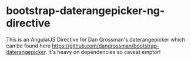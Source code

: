 bootstrap-daterangepicker-ng-directive
======================================

This is an AngularJS Directive for Dan Grossman's daterangepicker which can be found here https://github.com/dangrossman/bootstrap-daterangepicker. It's heavy on dependencies so caveat emptor!
